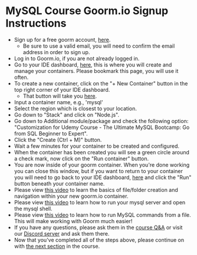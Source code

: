 # MySQL Course Goorm.io Signup Instructions

- Sign up for a free goorm account, [here](https://accounts.goorm.io/signup).
	- Be sure to use a valid email, you will need to confirm the email address in order to sign up.
- Log in to Goorm.io, if you are not already logged in.
- Go to your IDE dashboard, [here](https://ide.goorm.io/my/dashboard), this is where you will create and manage your containers. Please bookmark this page, you will use it often.
- To create a new container, click on the "+ New Container" button in the top right corner of your IDE dashboard.
	- That button will take you [here](https://ide.goorm.io/my/dashboard#/containers/new).
- Input a container name, e.g., 'mysql'
- Select the region which is closest to your location.
- Go down to "Stack" and click on "Node.js".
- Go down to Additional module/package and check the following option: "Customization for Udemy Course - The Ultimate MySQL Bootcamp: Go from SQL Beginner to Expert".
- Click the "Create (Ctrl + M)" button.
- Wait a few minutes for your container to be created and configured.
- When the container has been created you will see a green circle around a check mark, now click on the "Run container" button.
- You are now inside of your goorm container. When you're done working you can close this window, but if you want to return to your container you will need to go back to your IDE dashboard, [here](https://ide.goorm.io/my/dashboard) and click the "Run" button beneath your container name.
- Please view [this video](https://youtu.be/T3h0JivOir8?t=44) to learn the basics of file/folder creation and navigation within your new goorm.io container.
- Please view [this video](https://youtu.be/JMZtWvJxfuM) to learn how to run your mysql server and open the mysql shell.
- Please view [this video](https://youtu.be/DjhthBTXvXg) to learn how to run MySQL commands from a file. This will make working with Goorm much easier!
- If you have any questions, please ask them in the [course Q&A](https://www.udemy.com/the-ultimate-mysql-bootcamp-go-from-sql-beginner-to-expert/learn/v4/questions/) or visit our [Discord server](https://discord.gg/QAKp9tfgZy) and ask them there.
- Now that you've completed all of the steps above, please continue on with [the next section](https://www.udemy.com/course/the-ultimate-mysql-bootcamp-go-from-sql-beginner-to-expert/learn/lecture/7048184#overview) in the course.